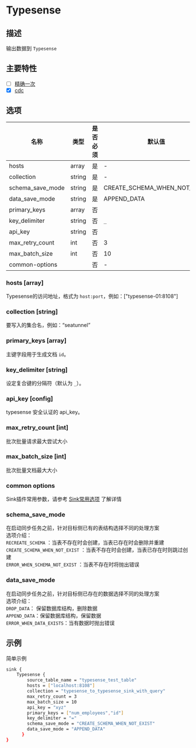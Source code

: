 # Typesense

## 描述

输出数据到 `Typesense`

## 主要特性

- [ ] [精确一次](../../concept/connector-v2-features.md)
- [x] [cdc](../../concept/connector-v2-features.md)

## 选项

|        名称        |   类型   | 是否必须 |             默认值              |
|------------------|--------|------|------------------------------|
| hosts            | array  | 是    | -                            |
| collection       | string | 是    | -                            |
| schema_save_mode | string | 是    | CREATE_SCHEMA_WHEN_NOT_EXIST |
| data_save_mode   | string | 是    | APPEND_DATA                  |
| primary_keys     | array  | 否    |                              |
| key_delimiter    | string | 否    | `_`                          |
| api_key          | string | 否    |                              |
| max_retry_count  | int    | 否    | 3                            |
| max_batch_size   | int    | 否    | 10                           |
| common-options   |        | 否    | -                            |

### hosts [array]

Typesense的访问地址，格式为 `host:port`，例如：["typesense-01:8108"]

### collection [string]

要写入的集合名，例如：“seatunnel”

### primary_keys [array]

主键字段用于生成文档 `id`。

### key_delimiter [string]

设定复合键的分隔符（默认为 `_`）。

### api_key [config]

typesense 安全认证的 api_key。

### max_retry_count [int]

批次批量请求最大尝试大小

### max_batch_size [int]

批次批量文档最大大小

### common options

Sink插件常用参数，请参考 [Sink常用选项](../sink-common-options.md) 了解详情

### schema_save_mode

在启动同步任务之前，针对目标侧已有的表结构选择不同的处理方案<br/>
选项介绍：<br/>
`RECREATE_SCHEMA` ：当表不存在时会创建，当表已存在时会删除并重建<br/>
`CREATE_SCHEMA_WHEN_NOT_EXIST` ：当表不存在时会创建，当表已存在时则跳过创建<br/>
`ERROR_WHEN_SCHEMA_NOT_EXIST` ：当表不存在时将抛出错误<br/>

### data_save_mode

在启动同步任务之前，针对目标侧已存在的数据选择不同的处理方案<br/>
选项介绍：<br/>
`DROP_DATA`： 保留数据库结构，删除数据<br/>
`APPEND_DATA`：保留数据库结构，保留数据<br/>
`ERROR_WHEN_DATA_EXISTS`：当有数据时抛出错误<br/>

## 示例

简单示例

```bash
sink {
    Typesense {
        source_table_name = "typesense_test_table"
        hosts = ["localhost:8108"]
        collection = "typesense_to_typesense_sink_with_query"
        max_retry_count = 3
        max_batch_size = 10
        api_key = "xyz"
        primary_keys = ["num_employees","id"]
        key_delimiter = "="
        schema_save_mode = "CREATE_SCHEMA_WHEN_NOT_EXIST"
        data_save_mode = "APPEND_DATA"
      }
}
```

